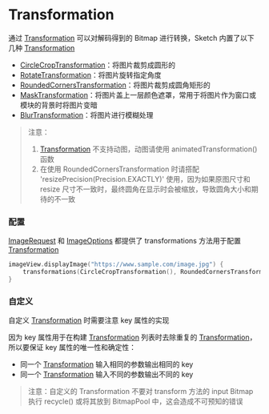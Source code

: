 # Transformation

通过 [Transformation] 可以对解码得到的 Bitmap 进行转换，Sketch 内置了以下几种 [Transformation]

* [CircleCropTransformation]：将图片裁剪成圆形的
* [RotateTransformation]：将图片旋转指定角度
* [RoundedCornersTransformation]：将图片裁剪成圆角矩形的
* [MaskTransformation]：将图片盖上一层颜色遮罩，常用于将图片作为窗口或模块的背景时将图片变暗
* [BlurTransformation]：将图片进行模糊处理

> 注意：
> 1. [Transformation] 不支持动图，动图请使用 animatedTransformation() 函数
> 2. 在使用 RoundedCornersTransformation 时请搭配 'resizePrecision(Precision.EXACTLY)' 使用，因为如果原图尺寸和
     resize 尺寸不一致时，最终圆角在显示时会被缩放，导致圆角大小和期待的不一致

### 配置

[ImageRequest] 和 [ImageOptions] 都提供了 transformations 方法用于配置 [Transformation]

```kotlin
imageView.displayImage("https://www.sample.com/image.jpg") {
    transformations(CircleCropTransformation(), RoundedCornersTransformation(20f))
}
```

### 自定义

自定义 [Transformation] 时需要注意 key 属性的实现

因为 key 属性用于在构建 [Transformation] 列表时去除重复的 [Transformation]，所以要保证 key
属性的唯一性和确定性：

* 同一个 [Transformation] 输入相同的参数输出相同的 key
* 同一个 [Transformation] 输入不同的参数输出不同的 key

> 注意：自定义的 Transformation 不要对 transform 方法的 input Bitmap 执行 recycle() 或将其放到
> BitmapPool 中，这会造成不可预知的错误

[Transformation]: ../../sketch-core/src/main/java/com/github/panpf/sketch/transform/Transformation.kt

[CircleCropTransformation]: ../../sketch-core/src/main/java/com/github/panpf/sketch/transform/CircleCropTransformation.kt

[RotateTransformation]: ../../sketch-core/src/main/java/com/github/panpf/sketch/transform/RotateTransformation.kt

[RoundedCornersTransformation]: ../../sketch-core/src/main/java/com/github/panpf/sketch/transform/RoundedCornersTransformation.kt

[MaskTransformation]: ../../sketch-core/src/main/java/com/github/panpf/sketch/transform/MaskTransformation.kt

[BlurTransformation]: ../../sketch-core/src/main/java/com/github/panpf/sketch/transform/BlurTransformation.kt

[ImageRequest]: ../../sketch-core/src/main/java/com/github/panpf/sketch/request/ImageRequest.kt

[ImageOptions]: ../../sketch-core/src/main/java/com/github/panpf/sketch/request/ImageOptions.kt
